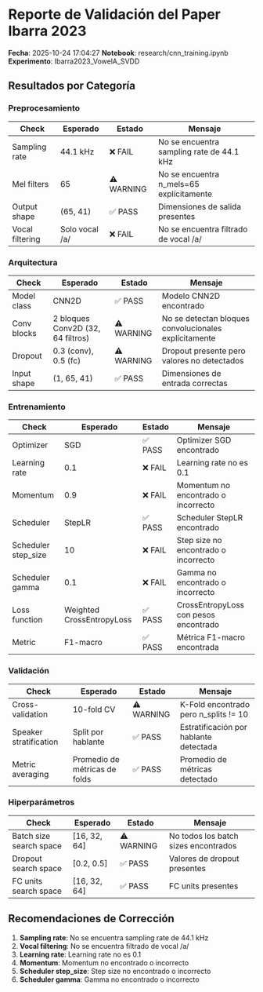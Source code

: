 # Reporte de Validación del Paper Ibarra 2023

**Fecha**: 2025-10-24 17:04:27
**Notebook**: research/cnn_training.ipynb
**Experimento**: Ibarra2023_VowelA_SVDD

## Resultados por Categoría

### Preprocesamiento

| Check | Esperado | Estado | Mensaje |
|-------|----------|--------|----------|
| Sampling rate | 44.1 kHz | ❌ FAIL | No se encuentra sampling rate de 44.1 kHz |
| Mel filters | 65 | ⚠️ WARNING | No se encuentra n_mels=65 explícitamente |
| Output shape | (65, 41) | ✅ PASS | Dimensiones de salida presentes |
| Vocal filtering | Solo vocal /a/ | ❌ FAIL | No se encuentra filtrado de vocal /a/ |

### Arquitectura

| Check | Esperado | Estado | Mensaje |
|-------|----------|--------|----------|
| Model class | CNN2D | ✅ PASS | Modelo CNN2D encontrado |
| Conv blocks | 2 bloques Conv2D (32, 64 filtros) | ⚠️ WARNING | No se detectan bloques convolucionales explícitamente |
| Dropout | 0.3 (conv), 0.5 (fc) | ⚠️ WARNING | Dropout presente pero valores no detectados |
| Input shape | (1, 65, 41) | ✅ PASS | Dimensiones de entrada correctas |

### Entrenamiento

| Check | Esperado | Estado | Mensaje |
|-------|----------|--------|----------|
| Optimizer | SGD | ✅ PASS | Optimizer SGD encontrado |
| Learning rate | 0.1 | ❌ FAIL | Learning rate no es 0.1 |
| Momentum | 0.9 | ❌ FAIL | Momentum no encontrado o incorrecto |
| Scheduler | StepLR | ✅ PASS | Scheduler StepLR encontrado |
| Scheduler step_size | 10 | ❌ FAIL | Step size no encontrado o incorrecto |
| Scheduler gamma | 0.1 | ❌ FAIL | Gamma no encontrado o incorrecto |
| Loss function | Weighted CrossEntropyLoss | ✅ PASS | CrossEntropyLoss con pesos encontrado |
| Metric | F1-macro | ✅ PASS | Métrica F1-macro encontrada |

### Validación

| Check | Esperado | Estado | Mensaje |
|-------|----------|--------|----------|
| Cross-validation | 10-fold CV | ⚠️ WARNING | K-Fold encontrado pero n_splits != 10 |
| Speaker stratification | Split por hablante | ✅ PASS | Estratificación por hablante detectada |
| Metric averaging | Promedio de métricas de folds | ✅ PASS | Promedio de métricas detectado |

### Hiperparámetros

| Check | Esperado | Estado | Mensaje |
|-------|----------|--------|----------|
| Batch size search space | [16, 32, 64] | ⚠️ WARNING | No todos los batch sizes encontrados |
| Dropout search space | [0.2, 0.5] | ✅ PASS | Valores de dropout presentes |
| FC units search space | [16, 32, 64] | ✅ PASS | FC units presentes |

## Recomendaciones de Corrección

1. **Sampling rate**: No se encuentra sampling rate de 44.1 kHz
2. **Vocal filtering**: No se encuentra filtrado de vocal /a/
3. **Learning rate**: Learning rate no es 0.1
4. **Momentum**: Momentum no encontrado o incorrecto
5. **Scheduler step_size**: Step size no encontrado o incorrecto
6. **Scheduler gamma**: Gamma no encontrado o incorrecto
